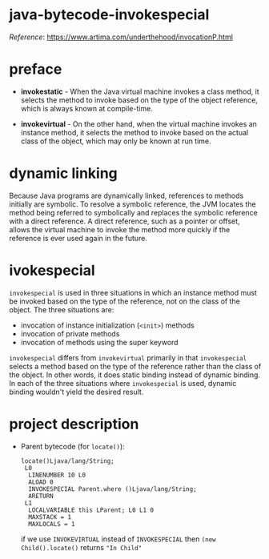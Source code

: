 # java-bytecode-invokespecial
_Reference_: https://www.artima.com/underthehood/invocationP.html

# preface
* **invokestatic** - When the Java virtual machine invokes a class 
method, it selects the method to invoke based on the type of the 
object reference, which is always known at compile-time.

* **invokevirtual** - On the other hand, when the virtual machine 
invokes an instance method, it selects the method to invoke based 
on the actual class of the object, which may only be known at run time.

# dynamic linking
Because Java programs are dynamically linked, references to methods 
initially are symbolic. To resolve a symbolic reference, the JVM 
locates the method being referred to symbolically and replaces the 
symbolic reference with a direct reference. A direct reference, 
such as a pointer or offset, allows the virtual machine to invoke 
the method more quickly if the reference is ever used again in the 
future.

# ivokespecial
`invokespecial` is used in three situations in which an instance method 
must be invoked based on the type of the reference, not on the class 
of the object. The three situations are:

* invocation of instance initialization (`<init>`) methods
* invocation of private methods
* invocation of methods using the super keyword

`invokespecial` differs from `invokevirtual` primarily in that 
`invokespecial` selects a method based on the type of the reference 
rather than the class of the object. In other words, it does static 
binding instead of dynamic binding. In each of the three situations 
where `invokespecial` is used, dynamic binding wouldn't yield the 
desired result.

# project description   
* Parent bytecode (for `locate()`):
    ```
    locate()Ljava/lang/String;
     L0
      LINENUMBER 10 L0
      ALOAD 0
      INVOKESPECIAL Parent.where ()Ljava/lang/String;
      ARETURN
     L1
      LOCALVARIABLE this LParent; L0 L1 0
      MAXSTACK = 1
      MAXLOCALS = 1  
    ```
    if we use `INVOKEVIRTUAL` instead of `INVOKESPECIAL` then
    `(new Child().locate()` returns `"In Child"`